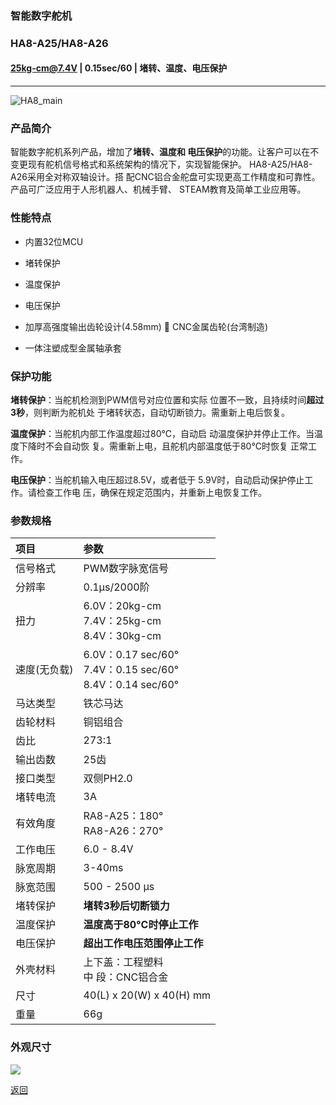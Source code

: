 ### 智能数字舵机

### HA8-A25/HA8-A26

#### 25kg-cm@7.4V | 0.15sec/60 | 堵转、温度、电压保护

------

![HA8_main](https://fashionrobo.com/wp-content/uploads/amazon/amazonpic/%E6%96%9C%E8%A7%86%E5%9B%BE45-Dregree-2.png)

### 产品简介

智能数字舵机系列产品，增加了**堵转、温度和 电压保护**的功能。让客户可以在不变更现有舵机信号格式和系统架构的情况下，实现智能保护。
HA8-A25/HA8-A26采用全对称双轴设计。搭 配CNC铝合金舵盘可实现更高工作精度和可靠性。
产品可广泛应用于人形机器人、机械手臂、 STEAM教育及简单工业应用等。



### 性能特点

- 内置32位MCU

- 堵转保护

- 温度保护

- 电压保护

- 加厚高强度输出齿轮设计(4.58mm)  CNC金属齿轮(台湾制造)

- 一体注塑成型金属轴承套

  

### 保护功能

**堵转保护**：当舵机检测到PWM信号对应位置和实际 位置不一致，且持续时间**超过3秒**，则判断为舵机处 于堵转状态，自动切断锁力。需重新上电后恢复。

**温度保护**：当舵机内部工作温度超过80°C，自动启 动温度保护并停止工作。当温度下降时不会自动恢 复。需重新上电，且舵机内部温度低于80°C时恢复 正常工作。

**电压保护**：当舵机输入电压超过8.5V，或者低于 5.9V时，自动启动保护停止工作。请检查工作电 压，确保在规定范围内，并重新上电恢复工作。



### 参数规格

| 项目         | 参数                                                         |
| :----------- | :----------------------------------------------------------- |
| 信号格式     | PWM数字脉宽信号                                              |
| 分辨率       | 0.1µs/2000阶                                                 |
| 扭力         | 6.0V：20kg-cm<br>7.4V：25kg-cm<br>8.4V：30kg-cm              |
| 速度(无负载) | 6.0V：0.17 sec/60&deg; <br>7.4V：0.15 sec/60&deg; <br>8.4V：0.14 sec/60&deg; |
| 马达类型     | 铁芯马达                                                     |
| 齿轮材料     | 铜铝组合                                                     |
| 齿比         | 273:1                                                        |
| 输出齿数     | 25齿                                                         |
| 接口类型     | 双侧PH2.0                                                    |
| 堵转电流     | 3A                                                           |
| 有效角度     | RA8-A25：180&deg;<br/>RA8-A26：270&deg;                      |
| 工作电压     | 6.0 - 8.4V                                                   |
| 脉宽周期     | 3-40ms                                                       |
| 脉宽范围     | 500 - 2500 μs                                                |
| 堵转保护     | **堵转3秒后切断锁力**                                        |
| 温度保护     | **温度高于80°C时停止工作**                                   |
| 电压保护     | **超出工作电压范围停止工作**                                 |
| 外壳材料     | 上下盖：工程塑料<br>中    段：CNC铝合金                      |
| 尺寸         | 40(L) x 20(W) x 40(H) mm                                     |
| 重量         | 66g                                                          |



### 外观尺寸

![](https://fashionrobo.com/wp-content/uploads/2019/05/%E5%8D%95%E8%BD%B4%E8%88%B5%E6%9C%BA%E5%A4%96%E8%A7%82%E5%9B%BE-Model-1-800x378.png)

[返回](./README.md)

